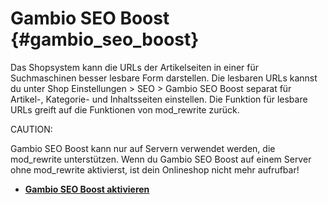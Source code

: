 # Gambio SEO Boost {#gambio_seo_boost}

Das Shopsystem kann die URLs der Artikelseiten in einer für Suchmaschinen besser lesbare Form darstellen. Die lesbaren URLs kannst du unter Shop Einstellungen \> SEO \> Gambio SEO Boost separat für Artikel-, Kategorie- und Inhaltsseiten einstellen. Die Funktion für lesbare URLs greift auf die Funktionen von mod\_rewrite zurück.

CAUTION:

Gambio SEO Boost kann nur auf Servern verwendet werden, die mod\_rewrite unterstützen. Wenn du Gambio SEO Boost auf einem Server ohne mod\_rewrite aktivierst, ist dein Onlineshop nicht mehr aufrufbar!

-   **[Gambio SEO Boost aktivieren](5_1_1_Gambio_SEO_Boost_aktivieren.md)**  




